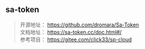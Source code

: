 ## sa-token 

> 开源地址： https://github.com/dromara/Sa-Token  
> 文档地址： https://sa-token.cc/doc.html#/  
> 参考项目： https://gitee.com/click33/sp-cloud